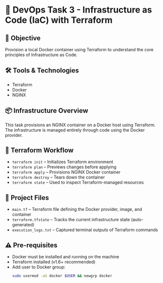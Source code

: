 # 🚀 DevOps Task 3 - Infrastructure as Code (IaC) with Terraform

## 📌 Objective  
Provision a local Docker container using Terraform to understand the core principles of Infrastructure as Code.

## 🛠️ Tools & Technologies  
- Terraform  
- Docker  
- NGINX  

## 📦 Infrastructure Overview  
This task provisions an NGINX container on a Docker host using Terraform. The infrastructure is managed entirely through code using the Docker provider.

## 🔄 Terraform Workflow  
- `terraform init` – Initializes Terraform environment  
- `terraform plan` – Previews changes before applying  
- `terraform apply` – Provisions NGINX Docker container  
- `terraform destroy` – Tears down the container  
- `terraform state` – Used to inspect Terraform-managed resources  

## 📁 Project Files  
- `main.tf` – Terraform file defining the Docker provider, image, and container  
- `terraform.tfstate` – Tracks the current infrastructure state (auto-generated)  
- `execution_logs.txt` – Captured terminal outputs of Terraform commands  

## ⚠️ Pre-requisites  
- Docker must be installed and running on the machine  
- Terraform installed (v1.6+ recommended)  
- Add user to Docker group:  
  ```bash
  sudo usermod -aG docker $USER && newgrp docker
